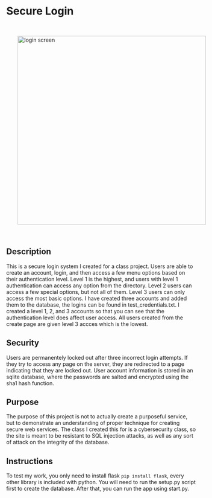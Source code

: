 # Secure Login

<img alt="login screen" src="https://srodgers.w3.uvm.edu/cs166/login.png" style="width: 500px; margin: 30px;">

## Description
This is a secure login system I created for a class project. Users are able to create an account, login, and then access a few menu options based on their authentication level. Level 1 is the highest, and users with level 1
authentication can access any option from the directory. Level 2 users can access a few special options, but not all of them. Level 3 users can only access 
the most basic options. I have created three accounts and added them to the database, the logins can be found in test_credentials.txt. I created a level 1, 2, 
and 3 accounts so that you can see that the authentication level does affect user access. All users created from the create page are given level 3 accces which 
is the lowest. 

## Security
Users are permanentely locked out after three incorrect login attempts. If they try to access any page on the server, they are redirected to a page indicating that they are locked out. User account information is stored in an sqlite database, where the passwords are salted and encrypted using the sha1 hash function.

## Purpose
The purpose of this project is not to actually create a purposeful service, but to demonstrate an understanding of proper technique for creating secure web services. The class I created this for is a cybersecurity class, so the site is meant to be resistant to SQL injection attacks, as well as any sort of attack on the integrity of the database.

## Instructions
To test my work, you only need to install flask `pip install flask`, every other library is included with python. You will need to run the setup.py script first to create the
database. After that, you can run the app using start.py. 
